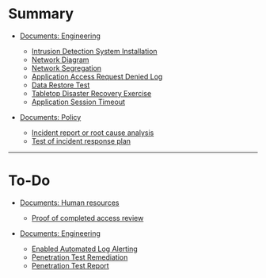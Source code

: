# Summary

- [Documents: Engineering]()
  - [Intrusion Detection System Installation](intrusion-detection-system-installation.md)
  - [Network Diagram](network-diagram.md)
  - [Network Segregation](network-segregation.md)
  - [Application Access Request Denied Log](application-access-request-denied-log.md)
  - [Data Restore Test](data-restore-test.md)
  - [Tabletop Disaster Recovery Exercise](tabletop-disaster-recovery-exercise.md)
  - [Application Session Timeout](application-session-timeout.md)

- [Documents: Policy]()
  - [Incident report or root cause analysis](incident-report-or-root-cause-analysis.md)
  - [Test of incident response plan](test-of-incident-response-plan.md)

---

# To-Do

- [Documents: Human resources]()
  - [Proof of completed access review](proof-of-completed-access-review.md)

- [Documents: Engineering]()
  - [Enabled Automated Log Alerting](enabled-automated-log-alerting.md)
  - [Penetration Test Remediation](penetration-test-remediation.md)
  - [Penetration Test Report](penetration-test-report.md)
